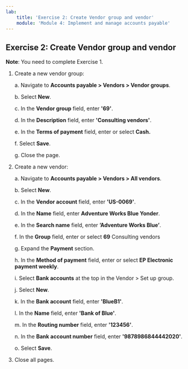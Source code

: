 ```yaml
---
lab:
    title: 'Exercise 2: Create Vendor group and vendor'
    module: 'Module 4: Implement and manage accounts payable'
---
```


## Exercise 2: Create Vendor group and vendor

**Note**: You need to complete Exercise 1.

1. Create a new vendor group:

	a. Navigate to **Accounts payable &gt; Vendors &gt; Vendor groups**.

	b. Select **New**.

	c. In the **Vendor group** field, enter **'69'**.

	d. In the **Description** field, enter **'Consulting vendors'**.

	e. In the **Terms of payment** field, enter or select **Cash.**

	f. Select **Save**.

	g. Close the page.

2. Create a new vendor:

	a. Navigate to **Accounts payable &gt; Vendors &gt; All vendors**.

	b. Select **New**.

	c. In the **Vendor account** field, enter **'US-0069'**.

	d. In the **Name** field, enter **Adventure Works Blue Yonder**. 

	e. In the **Search name** field, enter **’Adventure Works Blue’**.

	f. In the **Group** field, enter or select **69** Consulting vendors

	g. Expand the **Payment** section.

	h. In the **Method of payment** field, enter or select **EP Electronic payment weekly**.

	i. Select **Bank accounts** at the top in the Vendor > Set up group.

	j. Select **New**.

	k. In the **Bank account** field, enter **'BlueB1'**.

	l. In the **Name** field, enter **'Bank of Blue'**.

	m. In the **Routing number** field, enter **'123456'**.

	n. In the **Bank account number** field, enter **'9878986844442020'**.

	o. Select **Save**.  

3. Close all pages.